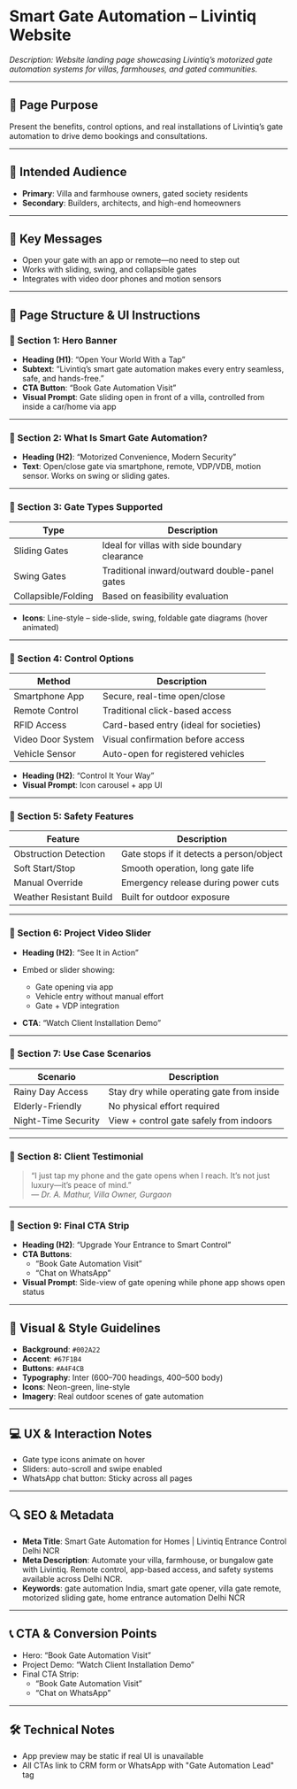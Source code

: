 # Smart Gate Automation – Livintiq Website

_Description: Website landing page showcasing Livintiq’s motorized gate automation systems for villas, farmhouses, and gated communities._

---

## 🎯 Page Purpose

Present the benefits, control options, and real installations of Livintiq’s gate automation to drive demo bookings and consultations.

---

## 👥 Intended Audience

- **Primary**: Villa and farmhouse owners, gated society residents
- **Secondary**: Builders, architects, and high-end homeowners

---

## 🔑 Key Messages

- Open your gate with an app or remote—no need to step out
- Works with sliding, swing, and collapsible gates
- Integrates with video door phones and motion sensors

---

## 🧱 Page Structure & UI Instructions

### 🔹 Section 1: Hero Banner

- **Heading (H1)**: “Open Your World With a Tap”
- **Subtext**: “Livintiq’s smart gate automation makes every entry seamless, safe, and hands-free.”
- **CTA Button**: “Book Gate Automation Visit”
- **Visual Prompt**: Gate sliding open in front of a villa, controlled from inside a car/home via app

---

### 🔹 Section 2: What Is Smart Gate Automation?

- **Heading (H2)**: “Motorized Convenience, Modern Security”
- **Text**: Open/close gate via smartphone, remote, VDP/VDB, motion sensor. Works on swing or sliding gates.

---

### 🔹 Section 3: Gate Types Supported

| Type                   | Description                                                  |
|------------------------|--------------------------------------------------------------|
| Sliding Gates          | Ideal for villas with side boundary clearance                |
| Swing Gates            | Traditional inward/outward double-panel gates                |
| Collapsible/Folding    | Based on feasibility evaluation                              |

- **Icons**: Line-style – side-slide, swing, foldable gate diagrams (hover animated)

---

### 🔹 Section 4: Control Options

| Method             | Description                                         |
|--------------------|-----------------------------------------------------|
| Smartphone App     | Secure, real-time open/close                        |
| Remote Control     | Traditional click-based access                      |
| RFID Access        | Card-based entry (ideal for societies)              |
| Video Door System  | Visual confirmation before access                   |
| Vehicle Sensor     | Auto-open for registered vehicles                   |

- **Heading (H2)**: “Control It Your Way”
- **Visual Prompt**: Icon carousel + app UI

---

### 🔹 Section 5: Safety Features

| Feature                  | Description                                             |
|--------------------------|---------------------------------------------------------|
| Obstruction Detection    | Gate stops if it detects a person/object                |
| Soft Start/Stop          | Smooth operation, long gate life                        |
| Manual Override          | Emergency release during power cuts                     |
| Weather Resistant Build  | Built for outdoor exposure                              |

---

### 🔹 Section 6: Project Video Slider

- **Heading (H2)**: “See It in Action”
- Embed or slider showing:
  - Gate opening via app
  - Vehicle entry without manual effort
  - Gate + VDP integration

- **CTA**: “Watch Client Installation Demo”

---

### 🔹 Section 7: Use Case Scenarios

| Scenario             | Description                                                 |
|----------------------|-------------------------------------------------------------|
| Rainy Day Access     | Stay dry while operating gate from inside                   |
| Elderly-Friendly     | No physical effort required                                 |
| Night-Time Security  | View + control gate safely from indoors                     |

---

### 🔹 Section 8: Client Testimonial

> “I just tap my phone and the gate opens when I reach. It’s not just luxury—it’s peace of mind.”  
— *Dr. A. Mathur, Villa Owner, Gurgaon*

---

### 🔹 Section 9: Final CTA Strip

- **Heading (H2)**: “Upgrade Your Entrance to Smart Control”
- **CTA Buttons**:
  - “Book Gate Automation Visit”
  - “Chat on WhatsApp”
- **Visual Prompt**: Side-view of gate opening while phone app shows open status

---

## 🎨 Visual & Style Guidelines

- **Background**: `#002A22`
- **Accent**: `#67F1B4`
- **Buttons**: `#A4F4CB`
- **Typography**: Inter (600–700 headings, 400–500 body)
- **Icons**: Neon-green, line-style
- **Imagery**: Real outdoor scenes of gate automation

---

## 💻 UX & Interaction Notes

- Gate type icons animate on hover
- Sliders: auto-scroll and swipe enabled
- WhatsApp chat button: Sticky across all pages

---

## 🔍 SEO & Metadata

- **Meta Title**: Smart Gate Automation for Homes | Livintiq Entrance Control Delhi NCR
- **Meta Description**: Automate your villa, farmhouse, or bungalow gate with Livintiq. Remote control, app-based access, and safety systems available across Delhi NCR.
- **Keywords**: gate automation India, smart gate opener, villa gate remote, motorized sliding gate, home entrance automation Delhi NCR

---

## 📞 CTA & Conversion Points

- Hero: “Book Gate Automation Visit”
- Project Demo: “Watch Client Installation Demo”
- Final CTA Strip:
  - “Book Gate Automation Visit”
  - “Chat on WhatsApp”

---

## 🛠 Technical Notes

- App preview may be static if real UI is unavailable
- All CTAs link to CRM form or WhatsApp with "Gate Automation Lead" tag
